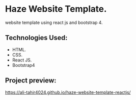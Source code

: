 # Haze Website Template.

website template using react js and bootstrap 4.

## Technologies Used:

* HTML.
* CSS.
* React JS.
* Bootstrap4

## Project preview:

https://ali-tahir4024.github.io/haze-website-template-reactjs/
